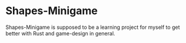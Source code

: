 # Shapes-Minigame

Shapes-Minigame is supposed to be a learning project for myself to get better
with Rust and game-design in general.